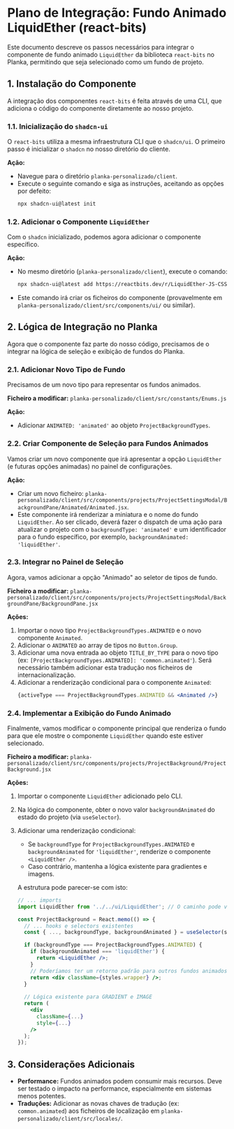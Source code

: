 # Plano de Integração: Fundo Animado LiquidEther (react-bits)

Este documento descreve os passos necessários para integrar o componente de fundo animado `LiquidEther` da biblioteca `react-bits` no Planka, permitindo que seja selecionado como um fundo de projeto.

## 1. Instalação do Componente

A integração dos componentes `react-bits` é feita através de uma CLI, que adiciona o código do componente diretamente ao nosso projeto.

### 1.1. Inicialização do `shadcn-ui`

O `react-bits` utiliza a mesma infraestrutura CLI que o `shadcn/ui`. O primeiro passo é inicializar o `shadcn` no nosso diretório do cliente.

**Ação:**
- Navegue para o diretório `planka-personalizado/client`.
- Execute o seguinte comando e siga as instruções, aceitando as opções por defeito:
  ```bash
  npx shadcn-ui@latest init
  ```

### 1.2. Adicionar o Componente `LiquidEther`

Com o `shadcn` inicializado, podemos agora adicionar o componente específico.

**Ação:**
- No mesmo diretório (`planka-personalizado/client`), execute o comando:
  ```bash
  npx shadcn-ui@latest add https://reactbits.dev/r/LiquidEther-JS-CSS
  ```
- Este comando irá criar os ficheiros do componente (provavelmente em `planka-personalizado/client/src/components/ui/` ou similar).

## 2. Lógica de Integração no Planka

Agora que o componente faz parte do nosso código, precisamos de o integrar na lógica de seleção e exibição de fundos do Planka.

### 2.1. Adicionar Novo Tipo de Fundo

Precisamos de um novo tipo para representar os fundos animados.

**Ficheiro a modificar:** `planka-personalizado/client/src/constants/Enums.js`

**Ação:**
- Adicionar `ANIMATED: 'animated'` ao objeto `ProjectBackgroundTypes`.

### 2.2. Criar Componente de Seleção para Fundos Animados

Vamos criar um novo componente que irá apresentar a opção `LiquidEther` (e futuras opções animadas) no painel de configurações.

**Ação:**
- Criar um novo ficheiro: `planka-personalizado/client/src/components/projects/ProjectSettingsModal/BackgroundPane/Animated/Animated.jsx`.
- Este componente irá renderizar a miniatura e o nome do fundo `LiquidEther`. Ao ser clicado, deverá fazer o dispatch de uma ação para atualizar o projeto com o `backgroundType: 'animated'` e um identificador para o fundo específico, por exemplo, `backgroundAnimated: 'liquidEther'`.

### 2.3. Integrar no Painel de Seleção

Agora, vamos adicionar a opção "Animado" ao seletor de tipos de fundo.

**Ficheiro a modificar:** `planka-personalizado/client/src/components/projects/ProjectSettingsModal/BackgroundPane/BackgroundPane.jsx`

**Ações:**
1.  Importar o novo tipo `ProjectBackgroundTypes.ANIMATED` e o novo componente `Animated`.
2.  Adicionar o `ANIMATED` ao array de tipos no `Button.Group`.
3.  Adicionar uma nova entrada ao objeto `TITLE_BY_TYPE` para o novo tipo (ex: `[ProjectBackgroundTypes.ANIMATED]: 'common.animated'`). Será necessário também adicionar esta tradução nos ficheiros de internacionalização.
4.  Adicionar a renderização condicional para o componente `Animated`:
    ```jsx
    {activeType === ProjectBackgroundTypes.ANIMATED && <Animated />}
    ```

### 2.4. Implementar a Exibição do Fundo Animado

Finalmente, vamos modificar o componente principal que renderiza o fundo para que ele mostre o componente `LiquidEther` quando este estiver selecionado.

**Ficheiro a modificar:** `planka-personalizado/client/src/components/projects/ProjectBackground/ProjectBackground.jsx`

**Ações:**
1.  Importar o componente `LiquidEther` adicionado pelo CLI.
2.  Na lógica do componente, obter o novo valor `backgroundAnimated` do estado do projeto (via `useSelector`).
3.  Adicionar uma renderização condicional:
    - Se `backgroundType` for `ProjectBackgroundTypes.ANIMATED` e `backgroundAnimated` for `'liquidEther'`, renderize o componente `<LiquidEther />`.
    - Caso contrário, mantenha a lógica existente para gradientes e imagens.

    A estrutura pode parecer-se com isto:

    ```jsx
    // ... imports
    import LiquidEther from '../../ui/LiquidEther'; // O caminho pode variar

    const ProjectBackground = React.memo(() => {
      // ... hooks e selectors existentes
      const { ..., backgroundType, backgroundAnimated } = useSelector(selectors.selectCurrentProject);

      if (backgroundType === ProjectBackgroundTypes.ANIMATED) {
        if (backgroundAnimated === 'liquidEther') {
          return <LiquidEther />;
        }
        // Poderíamos ter um retorno padrão para outros fundos animados aqui
        return <div className={styles.wrapper} />;
      }
      
      // Lógica existente para GRADIENT e IMAGE
      return (
        <div
          className={...}
          style={...}
        />
      );
    });
    ```
## 3. Considerações Adicionais

- **Performance:** Fundos animados podem consumir mais recursos. Deve ser testado o impacto na performance, especialmente em sistemas menos potentes.
- **Traduções:** Adicionar as novas chaves de tradução (ex: `common.animated`) aos ficheiros de localização em `planka-personalizado/client/src/locales/`.
